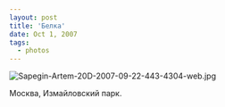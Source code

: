 ```yaml
---
layout: post
title: 'Белка'
date: Oct 1, 2007
tags:
  - photos
---
```


![Sapegin-Artem-20D-2007-09-22-443-4304-web.jpg](upload://Sapegin-Artem-20D-2007-09-22-443-4304-web.jpg)

Москва, Измайловский парк.
